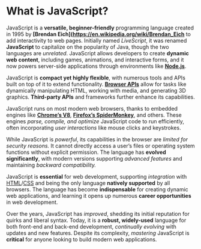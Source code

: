 # What is JavaScript?

JavaScript is a **versatile, beginner-friendly** programming language created in 1995 by **[Brendan Eich](https://en.wikipedia.org/wiki/Brendan_Eich** to add interactivity to web pages. Initially named *LiveScript*, it was renamed **JavaScript** to capitalize on the popularity of Java, though the two languages are *unrelated*. JavaScript allows developers to create **dynamic web content**, including games, animations, and interactive forms, and it now powers server-side applications through environments like **[Node.js](https://nodejs.org/)**.

JavaScript is **compact yet highly flexible**, with numerous tools and APIs built on top of it to extend functionality. **[Browser APIs](https://developer.mozilla.org/en-US/docs/Web/API)** allow for tasks like dynamically manipulating HTML, working with media, and generating 3D graphics. **Third-party APIs** and frameworks further enhance its capabilities.

JavaScript runs on most modern web browsers, thanks to embedded engines like **[Chrome’s V8](https://v8.dev/)**, **[Firefox’s SpiderMonkey](https://firefox-source-docs.mozilla.org/js/)**, and others. These engines *parse, compile, and optimize* JavaScript code to run efficiently, often incorporating *user interactions* like mouse clicks and keystrokes.

While JavaScript is *powerful*, its capabilities in the browser are *limited for security reasons.* It cannot directly access a user’s files or operating system functions without explicit permission. The language has **evolved significantly**, with modern versions supporting *advanced features* and maintaining *backward compatibility.*

JavaScript is **essential** for web development, supporting *integration* with [HTML](https://developer.mozilla.org/en-US/docs/Web/HTML)/[CSS](https://developer.mozilla.org/en-US/docs/Web/CSS) and being the only language **natively supported** by all browsers. The language has become **indispensable** for creating dynamic web applications, and learning it opens up numerous **career opportunities** in web development.

Over the years, JavaScript has *improved*, shedding its initial reputation for quirks and liberal syntax. Today, it is a **robust, widely-used** language for both front-end and back-end development, *continually evolving* with updates and new features. Despite its complexity, *mastering* JavaScript is **critical** for anyone looking to build modern web applications.
